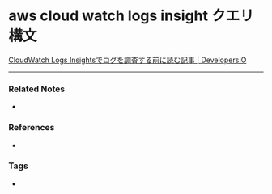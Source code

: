 # aws cloud watch logs insight クエリ構文
[CloudWatch Logs Insightsでログを調査する前に読む記事 | DevelopersIO](https://dev.classmethod.jp/articles/how-to-cloudwatch-logs-insights/)

----
### Related Notes
- 

### References
- 

### Tags
- 